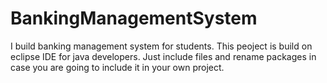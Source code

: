 # BankingManagementSystem
I build banking management system for students. 
This peoject is build on eclipse IDE for java developers. 
Just include files and rename packages in case you are going to include it in your own project. 
